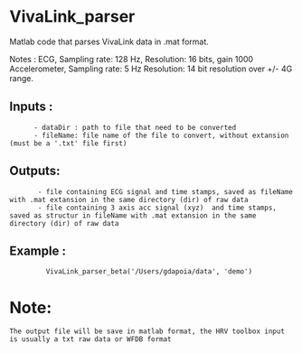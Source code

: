 # VivaLink_parser
Matlab code that parses VivaLink data in .mat format.

Notes : 
ECG, Sampling rate: 128 Hz, Resolution: 16 bits, gain 1000 
Accelerometer, Sampling rate: 5 Hz Resolution: 14 bit resolution over +/- 4G range.  


## Inputs : 
          - dataDir : path to file that need to be converted
          - fileName: file name of the file to convert, without extansion (must be a '.txt' file first)
## Outputs:

           - file containing ECG signal and time stamps, saved as fileName with .mat extansion in the same directory (dir) of raw data
           - file containing 3 axis acc signal (xyz)  and time stamps, saved as structur in fileName with .mat extansion in the same directory (dir) of raw data

## Example :
             VivaLink_parser_beta('/Users/gdapoia/data', 'demo')


# Note:
	The output file will be save in matlab format, the HRV toolbox input is usually a txt raw data or WFDB format
